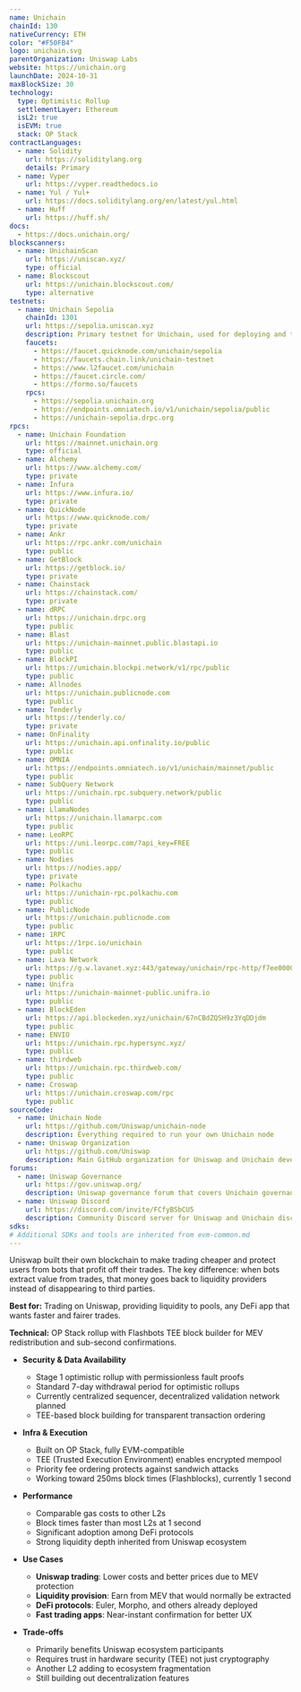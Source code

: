 ```yaml
---
name: Unichain
chainId: 130
nativeCurrency: ETH
color: "#F50FB4"
logo: unichain.svg
parentOrganization: Uniswap Labs
website: https://unichain.org
launchDate: 2024-10-31
maxBlockSize: 30
technology:
  type: Optimistic Rollup
  settlementLayer: Ethereum
  isL2: true
  isEVM: true
  stack: OP Stack
contractLanguages:
  - name: Solidity
    url: https://soliditylang.org
    details: Primary
  - name: Vyper
    url: https://vyper.readthedocs.io
  - name: Yul / Yul+
    url: https://docs.soliditylang.org/en/latest/yul.html
  - name: Huff
    url: https://huff.sh/
docs:
  - https://docs.unichain.org/
blockscanners:
  - name: UnichainScan
    url: https://uniscan.xyz/
    type: official
  - name: Blockscout
    url: https://unichain.blockscout.com/
    type: alternative
testnets:
  - name: Unichain Sepolia
    chainId: 1301
    url: https://sepolia.uniscan.xyz
    description: Primary testnet for Unichain, used for deploying and testing applications on the Unichain Layer 2 network.
    faucets:
      - https://faucet.quicknode.com/unichain/sepolia
      - https://faucets.chain.link/unichain-testnet
      - https://www.l2faucet.com/unichain
      - https://faucet.circle.com/
      - https://formo.so/faucets
    rpcs:
      - https://sepolia.unichain.org
      - https://endpoints.omniatech.io/v1/unichain/sepolia/public
      - https://unichain-sepolia.drpc.org
rpcs:
  - name: Unichain Foundation
    url: https://mainnet.unichain.org
    type: official
  - name: Alchemy
    url: https://www.alchemy.com/
    type: private
  - name: Infura
    url: https://www.infura.io/
    type: private
  - name: QuickNode
    url: https://www.quicknode.com/
    type: private
  - name: Ankr
    url: https://rpc.ankr.com/unichain
    type: public
  - name: GetBlock
    url: https://getblock.io/
    type: private
  - name: Chainstack
    url: https://chainstack.com/
    type: private
  - name: dRPC
    url: https://unichain.drpc.org
    type: public
  - name: Blast
    url: https://unichain-mainnet.public.blastapi.io
    type: public
  - name: BlockPI
    url: https://unichain.blockpi.network/v1/rpc/public
    type: public
  - name: Allnodes
    url: https://unichain.publicnode.com
    type: public
  - name: Tenderly
    url: https://tenderly.co/
    type: private
  - name: OnFinality
    url: https://unichain.api.onfinality.io/public
    type: public
  - name: OMNIA
    url: https://endpoints.omniatech.io/v1/unichain/mainnet/public
    type: public
  - name: SubQuery Network
    url: https://unichain.rpc.subquery.network/public
    type: public
  - name: LlamaNodes
    url: https://unichain.llamarpc.com
    type: public
  - name: LeoRPC
    url: https://uni.leorpc.com/?api_key=FREE
    type: public
  - name: Nodies
    url: https://nodies.app/
    type: private
  - name: Polkachu
    url: https://unichain-rpc.polkachu.com
    type: public
  - name: PublicNode
    url: https://unichain.publicnode.com
    type: public
  - name: 1RPC
    url: https://1rpc.io/unichain
    type: public
  - name: Lava Network
    url: https://g.w.lavanet.xyz:443/gateway/unichain/rpc-http/f7ee0000000000000000000000000000
    type: public
  - name: Unifra
    url: https://unichain-mainnet-public.unifra.io
    type: public
  - name: BlockEden
    url: https://api.blockeden.xyz/unichain/67nCBdZQSH9z3YqDDjdm
    type: public
  - name: ENVIO
    url: https://unichain.rpc.hypersync.xyz/
    type: public
  - name: thirdweb
    url: https://unichain.rpc.thirdweb.com/
    type: public
  - name: Croswap
    url: https://unichain.croswap.com/rpc
    type: public
sourceCode:
  - name: Unichain Node
    url: https://github.com/Uniswap/unichain-node
    description: Everything required to run your own Unichain node
  - name: Uniswap Organization
    url: https://github.com/Uniswap
    description: Main GitHub organization for Uniswap and Unichain development
forums:
  - name: Uniswap Governance
    url: https://gov.uniswap.org/
    description: Uniswap governance forum that covers Unichain governance discussions
  - name: Uniswap Discord
    url: https://discord.com/invite/FCfyBSbCU5
    description: Community Discord server for Uniswap and Unichain discussions
sdks:
# Additional SDKs and tools are inherited from evm-common.md
---
```


Uniswap built their own blockchain to make trading cheaper and protect users from bots that profit off their trades. The key difference: when bots extract value from trades, that money goes back to liquidity providers instead of disappearing to third parties.

**Best for:** Trading on Uniswap, providing liquidity to pools, any DeFi app that wants faster and fairer trades.

**Technical:** OP Stack rollup with Flashbots TEE block builder for MEV redistribution and sub-second confirmations.

- **Security & Data Availability**
  - Stage 1 optimistic rollup with permissionless fault proofs
  - Standard 7-day withdrawal period for optimistic rollups
  - Currently centralized sequencer, decentralized validation network planned
  - TEE-based block building for transparent transaction ordering

- **Infra & Execution**
  - Built on OP Stack, fully EVM-compatible
  - TEE (Trusted Execution Environment) enables encrypted mempool
  - Priority fee ordering protects against sandwich attacks
  - Working toward 250ms block times (Flashblocks), currently 1 second

- **Performance**
  - Comparable gas costs to other L2s
  - Block times faster than most L2s at 1 second
  - Significant adoption among DeFi protocols
  - Strong liquidity depth inherited from Uniswap ecosystem

- **Use Cases**
  - **Uniswap trading**: Lower costs and better prices due to MEV protection
  - **Liquidity provision**: Earn from MEV that would normally be extracted
  - **DeFi protocols**: Euler, Morpho, and others already deployed
  - **Fast trading apps**: Near-instant confirmation for better UX

- **Trade-offs**
  - Primarily benefits Uniswap ecosystem participants
  - Requires trust in hardware security (TEE) not just cryptography
  - Another L2 adding to ecosystem fragmentation
  - Still building out decentralization features
